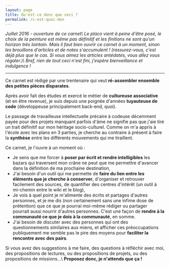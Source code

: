 ```yaml
---
layout: page
title: Qu'est-ce donc que ceci ?
permalink: /c-est-quoi-don
---
```

*Juillet 2016 - ouverture de ce carnet\\
Le placo vient à peine d'être posé, le choix de la peinture est même pas définitif et les finitions ne sont qu'un horizon très lointain. Mais il faut bien ouvrir ce carnet à un moment, sinon les brouillons d'articles et de notes s'accumulent ! (rassurez-vous, c'est déjà plus que le cas. Si vous aimez les articles antédatés, vous allez vous régaler.)\\
Bref, rien de tout ceci n'est fini, j'espère bienveillance et indulgence !*

---

Ce carnet est rédigé par une trentenaire qui veut **ré-assembler ensemble des petites pièces disparates**.

Après avoir fait des études et exercé le métier de **cultureuse associative** (et en être revenue), je suis depuis une poignée d'années **tuyauteuse de code** (développeuse principalement back-end, quoi).

Le passage de travailleuse intellectuelle précaire à codeuse décemment payée pour des projets manquant parfois d'âme ne signifie pas que j'aie tiré un trait définitif sur mon héritage socio-culturel. Comme on m'a appris à l'école avec les plans en 3 parties, je cherche au contraire à présent à faire la **synthèse** entre les différents mouvements qui me tiraillent.

Ce carnet, je l'ouvre à un moment où :

- Je sens que  me forcer à **poser par écrit et rendre intelligibles** les bazars qui traversent mon crâne ne peut que me permettre d'avancer dans la définition de ma prochaine destination,
- J'ai besoin d'un outil qui me permette de **faire du lien entre les éléments que je cherche à conserver**, d'organiser et retrouver facilement des sources, de quantifier des centres d'intérêt (un outil à mi-chemin entre le wiki et le blog),
- Je vois à quel point je m'alimente des écrits et partages d'autres personnes, et je me dis (non certainement sans une infime dose de prétention) que ce que je pourrai moi-même rédiger ou partager pourrait aussi nourrir d'autres personnes. C'est une façon de **rendre à la communauté ce que je dois à la communauté**, en somme.
- J'ai besoin de discuter avec des personnes qui ont des questionnements similaires aux miens, et afficher ces préoccupations publiquement me semble pas le pire des moyens pour **faciliter la rencontre avec des pairs**.

Si vous avez des suggestions à me faire, des questions à réfléchir avec moi, des propositions de lectures, ou des propositions de projets, ou des propositions de missions...\\
**Proposez donc, je n'attends que ça !**
